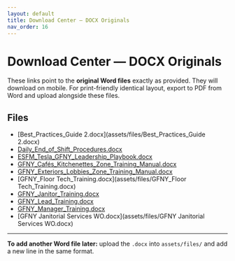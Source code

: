 ```yaml
---
layout: default
title: Download Center — DOCX Originals
nav_order: 16
---
```


# Download Center — DOCX Originals

These links point to the **original Word files** exactly as provided. They will download on mobile.
For print-friendly identical layout, export to PDF from Word and upload alongside these files.

## Files
- [Best_Practices_Guide 2.docx](assets/files/Best_Practices_Guide 2.docx)
- [Daily_End_of_Shift_Procedures.docx](assets/files/Daily_End_of_Shift_Procedures.docx)
- [ESFM_Tesla_GFNY_Leadership_Playbook.docx](assets/files/ESFM_Tesla_GFNY_Leadership_Playbook.docx)
- [GFNY_Cafés_Kitchenettes_Zone_Training_Manual.docx](assets/files/GFNY_Cafés_Kitchenettes_Zone_Training_Manual.docx)
- [GFNY_Exteriors_Lobbies_Zone_Training_Manual.docx](assets/files/GFNY_Exteriors_Lobbies_Zone_Training_Manual.docx)
- [GFNY_Floor Tech_Training.docx](assets/files/GFNY_Floor Tech_Training.docx)
- [GFNY_Janitor_Training.docx](assets/files/GFNY_Janitor_Training.docx)
- [GFNY_Lead_Training.docx](assets/files/GFNY_Lead_Training.docx)
- [GFNY_Manager_Training.docx](assets/files/GFNY_Manager_Training.docx)
- [GFNY Janitorial Services WO.docx](assets/files/GFNY Janitorial Services WO.docx)

---
**To add another Word file later:** upload the `.docx` into `assets/files/` and add a new line in the same format.
